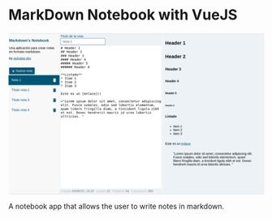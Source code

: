 # MarkDown Notebook with VueJS

<img src="/assets/notebook.png"
     alt="Markdown notebook with VueJS"
     style="display: block; margin-left: auto; margin-right: auto;" />

A notebook app that allows the user to write notes in markdown.
